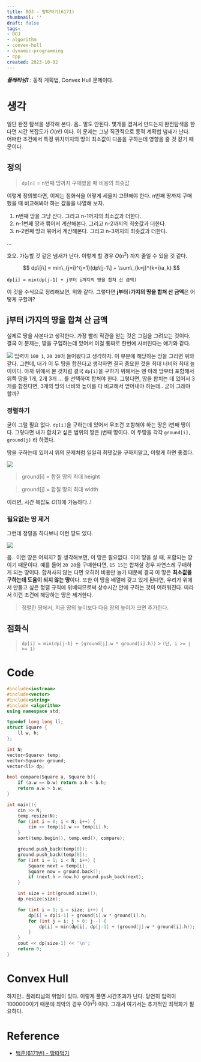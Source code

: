 ```yaml
---
title: BOJ - 땅따먹기(6171)
thumbnail: ''
draft: false
tags:
- BOJ
- algorithm
- convex-hull
- dynamic-programming
- cpp
created: 2023-10-02
---
```


***플레티넘1*** : 동적 계획법, Convex Hull 문제이다.

# 생각

일단 완전 탐색을 생각해 본다. 음.. 말도 안된다. 몇개를 겹쳐서 만드는지 완전탐색을 한다면 시간 복잡도가 $O(n!)$ 이다. 이 문제는 그냥 직관적으로 동적 계획법 냄새가 난다. 어떠한 조건에서 특정 위치까지의 땅의 최소값이 다음을 구하는데 영향을 줄 것 같기 때문이다.

## 정의

 > 
 > `dp[n]` = n번째 땅까지 구매했을 때 비용의 최솟값

이렇게 정의했다면, 이제는 점화식을 어떻게 세울지 고민해야 한다. n번째 땅까지 구매했을 때 비교해봐야 하는 값들을 나열해 보자.

1. n번째 땅을 그냥 산다. 그리고 n-1까지의 최소값과 더한다.
1. n-1번째 땅과 묶어서 계산해본다. 그리고 n-2까지의 최솟값과 더한다.
1. n-2번째 땅과 묶어서 계산해본다. 그리고 n-3까지의 최솟값과 더한다.

...

호오. 가능할 것 같은 냄새가 난다. 이렇게 할 경우 $O(n^2)$ 까지 줄일 수 있을 것 같다.

$$
dp\[i\] = min\_{j=i}^{j=1}(dp\[j-1\] + \sum\_{k=j}^{k=i}a_k)
$$

````
dp[i] = min(dp[j-1] + j부터 i까지의 땅을 합쳐 산 금액)
````

이 것을 수식으로 정리해보면, 위와 같다. 그렇다면 **j부터 i가지의 땅을 합쳐 산 금액**은 어떻게 구할까?

## j부터 i가지의 땅을 합쳐 산 금액

실제로 땅을 사본다고 생각한다. 가장 빨리 직관을 얻는 것은 그림을 그려보는 것이다. 결국 이 문제는, 땅을 구입하는데 있어서 이걸 통짜로 한번에 사버린다는 얘기와 같다.

![](Pasted%20image%2020231002203818.png)
입력이 `100 1`, `20 20`이 들어왔다고 생각하자. 이 부분에 해당하는 땅을 그리면 위와 같다. 그런데, 내가 이 두 땅을 합친다고 생각하면 결국 중요한 것을 최대 너비와 최대 높이이다. 아까 위에서 본 것처럼 결국 `dp[i]`을 구하기 위해서는 맨 아래 땅부터 포함해서 위쪽 땅을 1개, 2개 3개 ... 를 선택하여 합쳐야 한다. 그렇다면, 땅을 합치는 데 있어서 3개를 합친다면, 3개의 땅의 너비와 높이를 다 비교해서 얻어내야 하는데.. 굳이 그래야 할까?

### 정렬하기

굳이 그럴 필요 없다. `dp[i]`을 구하는데 있어서 무조건 포함해야 하는 땅은 i번째 땅이다. 그렇다면 내가 합치고 싶은 범위의 땅은 j번째 땅이다. 이 두땅을 각각 `ground[i], ground[j]` 라 하겠다.

땅을 구하는데 있어서 위의 문제처럼 일일히 최댓값을 구하지말고, 이렇게 하면 좋겠다.

![](Pasted%20image%2020231002203851.png)

 > 
 > ground\[i\] = 합칠 땅의 최대 height

 > 
 > ground\[j\] = 합칠 땅의 최대 width

이러면, 시간 복잡도 $O(1)$에 가능하다..!

### 필요없는 땅 제거

그런데 정렬을 하다보니 이런 땅도 있다.

![](Pasted%20image%2020231002203829.png)

음.. 이런 땅은 어쩌지? 잘 생각해보면, 이 땅은 필요없다. 이미 땅을 살 때, 포함되는 땅이기 때문이다. 예를 들어 `20 20`을 구매한다면, `15 15`는 합쳐살 경우 자연스레 구매하게 되는 땅이다. 합쳐사지 않는 다면 오히려 비용만 늘기 때문에 결국 이 땅은 **최소값을 구하는데 도움이 되지 않는 땅**이다. 또한 이 땅을 배열에 갖고 있게 된다면, 우리가 위에서 만들고 싶은 정렬 규칙에 위배되므로써 상수시간 안에 구하는 것이 어려워진다. 따라서 이런 조건에 해당하는 땅은 제거한다.

 > 
 > 정렬한 땅에서, 지금 땅의 높이보다 다음 땅의 높이가 크면 추가한다.

## 점화식

 > 
 > `dp[i] = min(dp[j-1] + (ground[j].w * ground[i].h))` > `(단, i >= j >= 1)`

# Code

````c++
#include<iostream>
#include<vector>
#include<string>
#include <algorithm>
using namespace std;

typedef long long ll;
struct Square {
    ll w, h;
};

int N;
vector<Square> temp;
vector<Square> ground;
vector<ll> dp;

bool compare(Square a, Square b){
    if (a.w == b.w) return a.h < b.h;
    return a.w > b.w;
}

int main(){
    cin >> N;
    temp.resize(N);
    for (int i = 0; i < N; i++) {
        cin >> temp[i].w >> temp[i].h;
    }
    sort(temp.begin(), temp.end(), compare);

    ground.push_back(temp[0]);
    ground.push_back(temp[0]);
    for (int i = 1; i < N; i++) {
        Square next = temp[i];
        Square now = ground.back();
        if (next.h > now.h) ground.push_back(next);
    }

    int size = int(ground.size());
    dp.resize(size);

    for (int i = 1; i < size; i++) {
        dp[i] = dp[i-1] + ground[i].w * ground[i].h;
        for (int j = i; j > 0; j--) {
            dp[i] = min(dp[i], dp[j-1] + (ground[j].w * ground[i].h));
        }
    }
    cout << dp[size-1] << '\n';
    return 0;
}
````

# Convex Hull

하지만.. 플레티넘의 위엄이 있다. 이렇게 풀면 시간초과가 난다. 당연히 입력이 1000000이기 때문에 최악의 경우 $O(n^2)$ 이다. 그래서 여기서는 추가적인 최적화가 필요하다.

# Reference

* [백준(6171번) - 땅따먹기](https://www.acmicpc.net/problem/6171)
